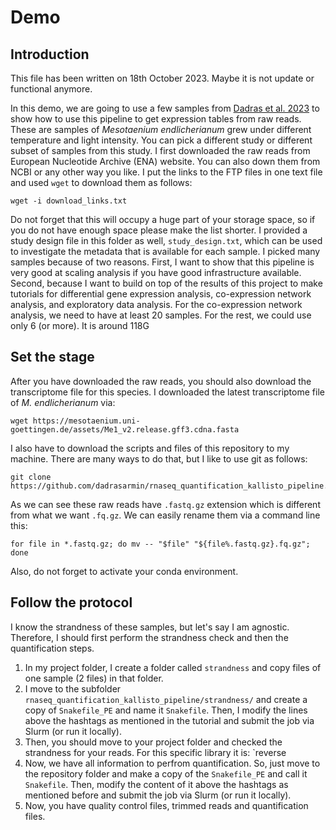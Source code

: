 # Demo

## Introduction

This file has been written on 18th October 2023. Maybe it is not update or functional anymore.

In this demo, we are going to use a few samples from [Dadras et al. 2023](https://doi.org/10.1038/s41477-023-01491-0) to show how to use this pipeline to get expression tables from raw reads. These are samples of *Mesotaenium endlicherianum* grew under different temperature and light intensity. You can pick a different study or different subset of samples from this study. I first downloaded the raw reads from European Nucleotide Archive (ENA) website. You can also down them from NCBI or any other way you like. I put the links to the FTP files in one text file and used `wget` to download them as follows:
```
wget -i download_links.txt
```
Do not forget that this will occupy a huge part of your storage space, so if you do not have enough space please make the list shorter. I provided a study design file in this folder as well, `study_design.txt`, which can be used to investigate the metadata that is available for each sample. I picked many samples because of two reasons. First, I want to show that this pipeline is very good at scaling analysis if you have good infrastructure available. Second, because I want to build on top of the results of this project to make tutorials for differential gene expression analysis, co-expression network analysis, and exploratory data analysis. For the co-expression network analysis, we need to have at least 20 samples. For the rest, we could use only 6 (or more). It is around 118G

## Set the stage

After you have downloaded the raw reads, you should also download the transcriptome file for this species. I downloaded the latest transcriptome file of *M. endlicherianum* via:
```
wget https://mesotaenium.uni-goettingen.de/assets/Me1_v2.release.gff3.cdna.fasta
```
I also have to download the scripts and files of this repository to my machine. There are many ways to do that, but I like to use git as follows:
```
git clone https://github.com/dadrasarmin/rnaseq_quantification_kallisto_pipeline.git
```
As we can see these raw reads have `.fastq.gz` extension which is different from what we want `.fq.gz`. We can easily rename them via a command line this:
```
for file in *.fastq.gz; do mv -- "$file" "${file%.fastq.gz}.fq.gz"; done
```
Also, do not forget to activate your conda environment.

## Follow the protocol

I know the strandness of these samples, but let's say I am agnostic. Therefore, I should first perform the strandness check and then the quantification steps.

1. In my project folder, I create a folder called `strandness` and copy files of one sample (2 files) in that folder.
2. I move to the subfolder `rnaseq_quantification_kallisto_pipeline/strandness/` and create a copy of `Snakefile_PE` and name it `Snakefile`. Then, I modify the lines above the hashtags as mentioned in the tutorial and submit the job via Slurm (or run it locally).
3. Then, you should move to your project folder and checked the strandness for your reads. For this specific library it is: `reverse
4. Now, we have all information to perfrom quantification. So, just move to the repository folder and make a copy of the `Snakefile_PE` and call it `Snakefile`. Then, modify the content of it above the hashtags as mentioned before and submit the job via Slurm (or run it locally).
5. Now, you have quality control files, trimmed reads and quantification files.
